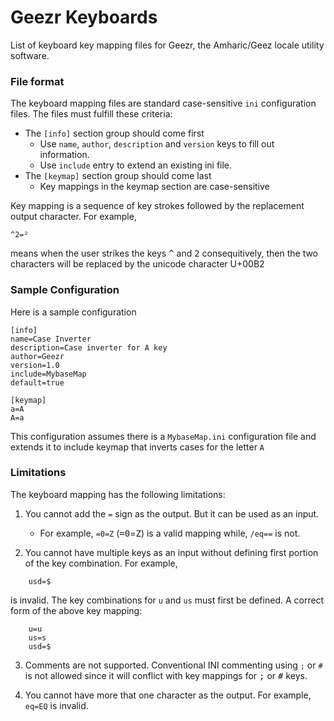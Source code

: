 # Geezr Keyboards

List of keyboard key mapping files for Geezr, the Amharic/Geez locale utility software.

### File format

The keyboard mapping files are standard case-sensitive `ini` configuration files. The files must fulfill these criteria:

* The `[info]` section group should come first
	* Use `name`, `author`, `description` and `version` keys to fill out information.
	* Use `include` entry to extend an existing ini file.
* The `[keymap]` section group should come last
	* Key mappings in the keymap section are case-sensitive

Key mapping is a sequence of key strokes followed by the replacement output character. For example,

```
^2=²
```

means when the user strikes the keys <kbd>^</kbd> and <kbd>2</kbd> consequitively, 
then the two characters will be replaced by the unicode character U+00B2

### Sample Configuration

Here is a sample configuration

```
[info]
name=Case Inverter
description=Case inverter for A key
author=Geezr
version=1.0
include=MybaseMap
default=true

[keymap]
a=A
A=a
```

This configuration assumes there is a `MybaseMap.ini` configuration file and extends it to include keymap that inverts cases for the letter `A`

### Limitations

The keyboard mapping has the following limitations:

1. You cannot add the `=` sign as the output. But it can be used as an input.
	* For example, `=0=Z` (<kbd>=</kbd><kbd>0</kbd>=<kbd>Z</kbd>) is a valid mapping while, `/eq==` is not.

2. You cannot have multiple keys as an input without defining first portion of the key combination. For example,


```
	usd=$
```

is invalid. The key combinations for `u` and `us` must first be defined. A correct form of the above key mapping:

```
	u=u
	us=s
	usd=$
```

3. Comments are not supported. Conventional INI commenting using `;` or `#` is not allowed since it will conflict with key mappings for <kbd>;</kbd> or <kbd>#</kbd> keys.

4. You cannot have more that one character as the output. For example, `eq=EQ` is invalid.

